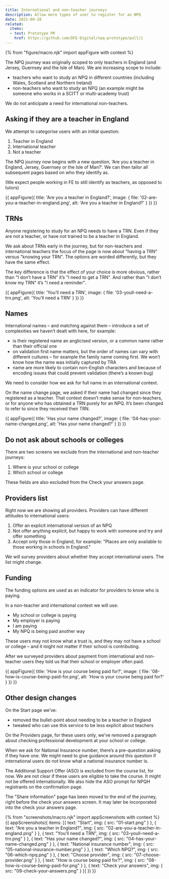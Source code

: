 ```yaml
---
title: International and non-teacher journeys
description: Allow more types of user to register for an NPQ
date: 2021-09-28
related:
  items:
  - text: Prototype PR
    href: https://github.com/DFE-Digital/npq-prototype/pull/1
---
```


{% from "figure/macro.njk" import appFigure with context %}

The NPQ journey was originally scoped to only teachers in England (and Jersey, Guernsey and the Isle of Man). We are increasing scope to include:

- teachers who want to study an NPQ in different countries (including Wales, Scotland and Northern Ireland)
- non-teachers who want to study an NPQ (an example might be someone who works in a SCITT or multi-academy trust)

We do not anticipate a need for international non-teachers.

## Asking if they are a teacher in England

We attempt to categorise users with an initial question:

1. Teacher in England
2. International teacher
3. Not a teacher

The NPQ journey now begins with a new question, ‘Are you a teacher in England, Jersey, Guernsey or the Isle of Man?’. We can then tailor all subsequent pages based on who they identify as.

(We expect people working in FE to still identify as teachers, as opposed to tutors)

{{ appFigure({
  title: 'Are you a teacher in England?',
  image: {
    file: '02-are-you-a-teacher-in-england.png',
    alt: 'Are you a teacher in England?'
  }
}) }}

## TRNs

Anyone registering to study for an NPQ needs to have a TRN. Even if they are not a teacher, or have not trained to be a teacher in England.

We ask about TRNs early in the journey, but for non-teachers and international teachers the focus of the page is now about "having a TRN" versus "knowing your TRN". The options are worded differently, but they have the same effect.

The key difference is that the effect of your choice is more obvious, rather than "I don’t have a TRN" it’s "I need to get a TRN". And rather than "I don’t know my TRN" it’s "I need a reminder".

{{ appFigure({
  title: 'You’ll need a TRN',
  image: {
    file: '03-youll-need-a-trn.png',
    alt: 'You’ll need a TRN'
  }
}) }}

## Names

International names – and matching against them – introduce a set of complexities we haven’t dealt with here, for example:

- is their registered name an anglicised version, or a common name rather than their official one
- on validation first name matters, but the order of names can vary with different cultures – for example the family name coming first. We won’t know how the name was initially captured by TRA
- name are more likely to contain non-English characters and because of encoding issues that could prevent validation (there’s a known bug)

We need to consider how we ask for full name in an international context.

On the name change page, we asked if their name had changed since they registered as a teacher. That context doesn’t make sense for non-teachers, or for anyone who has obtained a TRN purely for an NPQ. It’s been changed to refer to since they received their TRN.

{{ appFigure({
  title: 'Has your name changed?',
  image: {
    file: '04-has-your-name-changed.png',
    alt: 'Has your name changed?'
  }
}) }}

## Do not ask about schools or colleges

There are two screens we exclude from the international and non-teacher journeys:

1. Where is your school or college
2. Which school or college

These fields are also excluded from the Check your answers page.

## Providers list

Right now we are showing all providers. Providers can have different attitudes to international users:

1. Offer an explicit international version of an NPQ
2. Not offer anything explicit, but happy to work with someone and try and offer something
3. Accept only those in England, for example: "Places are only available to those working in schools in England."

We will survey providers about whether they accept international users. The list might change.

## Funding

The funding options are used as an indicator for providers to know who is paying.

In a non-teacher and international context we will use:

- My school or college is paying
- My employer is paying
- I am paying
- My NPQ is being paid another way

These users may not know what a trust is, and they may not have a school or college – and it might not matter if their school is contributing.

After we surveyed providers about payment from international and non-teacher users they told us that their school or employer often paid.

{{ appFigure({
  title: 'How is your course being paid for?',
  image: {
    file: '08-how-is-course-being-paid-for.png',
    alt: 'How is your course being paid for?'
  }
}) }}

## Other design changes

On the Start page we’ve:

- removed the bullet-point about needing to be a teacher in England
- tweaked who can use this service to be less explicit about teachers

On the Providers page, for these users only, we’ve removed a paragraph about checking professional development at your school or college.

When we ask for National Insurance number, there’s a pre-question asking if they have one. We might need to give guidance around this question if international users do not know what a national insurance number is.

The Additional Support Offer (ASO) is excluded from the course list, for now. We are not clear if these users are eligible to take the course. It might not be offered internationally. We also hide the ASO prompt for NPQH registrants on the confirmation page.

The "Share information" page has been moved to the end of the journey, right before the check your answers screen. It may later be incorporated into the check your answers page.

{% from "screenshots/macro.njk" import appScreenshots with context %}
{{ appScreenshots({
  items: [{
      text: "Start",
      img: { src: "01-start.png" }
    }, {
      text: "Are you a teacher in England?",
      img: { src: "02-are-you-a-teacher-in-england.png" }
    }, {
      text: "You’ll need a TRN",
      img: { src: "03-youll-need-a-trn.png" }
    }, {
      text: "Has your name changed?",
      img: { src: "04-has-your-name-changed.png" }
    }, {
      text: "National insurance number",
      img: { src: "05-national-insurance-number.png" }
    }, {
      text: "Which NPQ?",
      img: { src: "06-which-npq.png" }
    }, {
      text: "Choose provider",
      img: { src: "07-choose-provider.png" }
    }, {
      text: "How is course being paid for?",
      img: { src: "08-how-is-course-being-paid-for.png" }
    }, {
      text: "Check your answers",
      img: { src: "09-check-your-answers.png" }
    }]
}) }}
